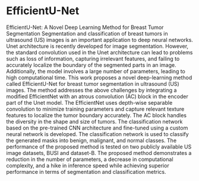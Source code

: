 # EfficientU-Net
EfficientU-Net: A Novel Deep Learning Method for Breast Tumor Segmentation
Segmentation and classification of breast tumors in ultrasound (US) images is an important application to deep neural networks. Unet architecture is recently developed for image segmentation. However, the standard convolution used in the Unet architecture can lead to problems such as loss of information, capturing irrelevant features, and failing to accurately localize the boundary of the segmented parts in an image. Additionally, the model involves a large number of parameters, leading to high computational time. This work proposes a novel deep-learning method called EfficientU-Net for breast tumor segmentation in ultrasound (US) images. The method addresses the above challenges by integrating a modified EfficientNet with an atrous convolution (AC) block in the encoder part of the Unet model. The EfficientNet uses depth-wise separable convolution to minimize training parameters and capture relevant texture features to localize the tumor boundary accurately. The AC block handles the diversity in the shape and size of tumors. The classification network based on the pre-trained CNN architecture and fine-tuned using a custom neural network is developed. The classification network is used to classify the generated masks into benign, malignant, and normal classes. The performance of the proposed method is tested on two publicly available US image datasets, BUSI and dataset-B. The proposed method demonstrates a reduction in the number of parameters, a decrease in computational complexity, and a hike in inference speed while achieving superior performance in terms of segmentation and classification metrics.
